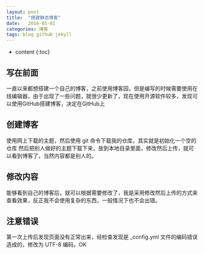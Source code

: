 ```yaml
---
layout: post
title:  "搭建静态博客"
date:   2016-05-01
categories: 博客
tags: blog github jekyll
---
```


* content
{:toc}

## 写在前面
一直以来都想搭建一个自己的博客，之前使用博客园，但是编写的时候需要使用在线编辑器，由于出现了一些问题，就很少更新了，现在使用开源软件较多，发现可以使用GitHub搭建博客，决定在GitHub上

## 创建博客
使用网上下载的主题，然后使用 git 命令下载我的仓库，其实就是初始化一个空的仓库
然后把别人做好的主题下载下来，放到本地目录里面，修改然后上传，就可以看到博客了，当然内容都是别人的。

## 修改内容 
能够看到自己的博客后，就可以根据需要修改了，我是采用修改然后上传的方式来查看效果，反正我不会使用复杂的东西，一般情况下也不会出错。

## 注意错误
第一次上传后发现页面没有正常出来，经检查发现是 _config.yml 文件的编码错误造成的，修改为 UTF-8 编码，OK 

